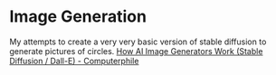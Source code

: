 # Image Generation

My attempts to create a very very basic version of stable diffusion to generate pictures of circles.
[How AI Image Generators Work (Stable Diffusion / Dall-E) - Computerphile
](https://www.youtube.com/watch?v=1CIpzeNxIhU)
